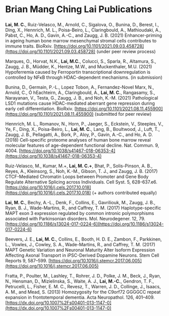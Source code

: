 # Brian Mang Ching Lai Publications
###


**Lai, M. C.**, Ruiz-Velasco, M., Arnold, C., Sigalova, O., Bunina, D., Berest, I., Ding, X., Hennrich, M. L., Poisa-Beiro, L., Claringbould, A., Mathioudaki, A., Pabst, C., Ho, A. D., Gavin, A.-C., and Zaugg, J. B. (2021) Enhancer-priming in ageing human bone marrow mesenchymal stromal cells contributes to immune traits. BioRxiv. [https://doi.org/10.1101/2021.09.03.458728](https://doi.org/10.1101/2021.09.03.458728) (under peer review process)


Marques, O., Horvat, N.K., **Lai, M.C.**, Colucci, S., Sparla, R., Altamura, S., Zaugg, J. B., Müdder, K., Hentze, M.W., and Muckenthaler, M.U. (2021) Hypoferremia caused by Ferroportin transcriptional downregulation is controlled by NFкB through HDAC-dependent mechanisms. (in submission)


Bunina, D., Germain, P.-L., Lopez Tobon, A., Fernandez-Novel Marx, N., Arnold, C., Ó hEachteirn, A., Claringbould, A., **Lai, M. C.**, Rangasamy, S., Narayanan, V., Testa, G., Zaugg, J. B., and Noh, K.-M. (2021) Pathological LSD1 mutations cause HDAC-mediated aberrant gene repression during early cell differentiation. BioRxiv. [https://doi.org/10.1101/2021.08.11.455900](https://doi.org/10.1101/2021.08.11.455900) (submitted for peer review)


Hennrich, M. L., Romanov, N., Horn, P., Jaeger, S., Eckstein, V., Steeples, V., Ye, F., Ding, X., Poisa-Beiro, L., **Lai, M. C.**, Lang, B., Boultwood, J., Luft, T., Zaugg, J. B., Pellagatti, A., Bork, P., Aloy, P., Gavin, A.-C., and Ho, A. D. (2018) Cell-specific proteome analyses of human bone marrow reveal molecular features of age-dependent functional decline. Nat. Commun. 9, 4004. [https://doi.org/10.1038/s41467-018-06353-4](https://doi.org/10.1038/s41467-018-06353-4)


Ruiz-Velasco, M., Kumar, M.+, **Lai, M. C.+**, Bhat, P., Solis-Pinson, A. B., Reyes, A., Kleinsorg, S., Noh, K.-M., Gibson, T. J., and Zaugg, J. B. (2017) CTCF-Mediated Chromatin Loops between Promoter and Gene Body Regulate Alternative Splicing across Individuals. Cell Syst. 5, 628-637.e6. [https://doi.org/10.1016/j.cels.2017.10.018](https://doi.org/10.1016/j.cels.2017.10.018) (+ authors contributed equally)


**Lai, M. C.**, Bechy, A.-L., Denk, F., Collins, E., Gavriliouk, M., Zaugg, J. B., Ryan, B. J., Wade-Martins, R., and Caffrey, T. M. (2017) Haplotype-specific MAPT exon 3 expression regulated by common intronic polymorphisms associated with Parkinsonian disorders. Mol. Neurodegener. 12, 79. [https://doi.org/10.1186/s13024-017-0224-6](https://doi.org/10.1186/s13024-017-0224-6)

Beevers, J. E., **Lai, M. C.**, Collins, E., Booth, H. D. E., Zambon, F., Parkkinen, L., Vowles, J., Cowley, S. A., Wade-Martins, R., and Caffrey, T. M. (2017) MAPT Genetic Variation and Neuronal Maturity Alter Isoform Expression Affecting Axonal Transport in iPSC-Derived Dopamine Neurons. Stem Cell Reports 9, 587–599. [https://doi.org/10.1016/j.stemcr.2017.06.005](https://doi.org/10.1016/j.stemcr.2017.06.005)


Fratta, P., Poulter, M., Lashley, T., Rohrer, J. D., Polke, J. M., Beck, J., Ryan, N., Hensman, D., Mizielinska, S., Waite, A. J., **Lai, M.-C.**, Gendron, T. F., Petrucelli, L., Fisher, E. M. C., Revesz, T., Warren, J. D., Collinge, J., Isaacs, A. M., and Mead, S. (2013) Homozygosity for the C9orf72 GGGGCC repeat expansion in frontotemporal dementia. Acta Neuropathol. 126, 401–409. [https://dx.doi.org/10.1007%2Fs00401-013-1147-0](https://dx.doi.org/10.1007%2Fs00401-013-1147-0)
